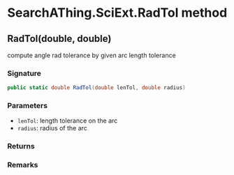 # SearchAThing.SciExt.RadTol method
## RadTol(double, double)
compute angle rad tolerance by given arc length tolerance

### Signature
```csharp
public static double RadTol(double lenTol, double radius)
```
### Parameters
- `lenTol`: length tolerance on the arc
- `radius`: radius of the arc

### Returns

### Remarks

